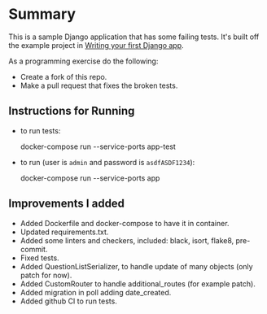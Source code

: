 # Summary

This is a sample Django application that has some failing tests.  It's built off the example project in
[Writing your first Django app](https://docs.djangoproject.com/en/dev/intro/tutorial01/).

As a programming exercise do the following:
* Create a fork of this repo.
* Make a pull request that fixes the broken tests.

## Instructions for Running

* to run tests:

    docker-compose run --service-ports app-test

* to run (user is `admin` and password is `asdfASDF1234`):

    docker-compose run --service-ports app

## Improvements I added

* Added Dockerfile and docker-compose to have it in container.
* Updated requirements.txt.
* Added some linters and checkers, included: black, isort, flake8, pre-commit.
* Fixed tests.
* Added QuestionListSerializer, to handle update of many objects (only patch for now).
* Added CustomRouter to handle additional_routes (for example patch).
* Added migration in poll adding date_created.
* Added github CI to run tests.
